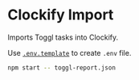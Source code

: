 # Clockify Import

Imports Toggl tasks into Clockify.

Use [`.env.template`](./.env.template) to create `.env` file.

```sh
npm start -- toggl-report.json
```